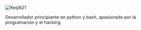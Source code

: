 ![Keiji821](https://w7.pngwing.com/pngs/107/772/png-transparent-simon-kamina-anime-manga-gainax-anime-manga-computer-wallpaper-cartoon-thumbnail.png)

Desarrollador principiante en python y bash, apasionado por la programación y el hacking. 